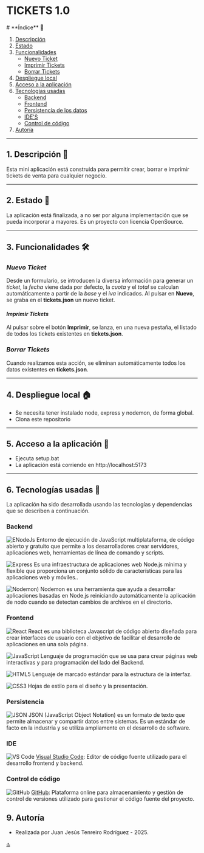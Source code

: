 # **TICKETS 1.0**
<div id="#tickets"></div>
# **Índice** 📑

1. [Descripción](#id1)
2. [Estado](#id2)
3. [Funcionalidades](#id3)
   * [Nuevo Ticket](#id4)     
   * [Imprimir Tickets](#id5)     
   * [Borrar Tickets](#id6)     
4. [Despliegue local](#id7)
5. [Acceso a la aplicación](#id8)      
6. [Tecnologías usadas](#id9)
   * [Backend](#id10)
   * [Frontend](#id11)<span id="v17"></span>
   * [Persistencia de los datos](#id12)
   * [IDE'S](#id13)
   * [Control de código](#id14)   
7. [Autoría](#id15)

---

## <div id="id1">1. Descripción&nbsp;👀</div>

Esta mini aplicación está construida para permitir crear, borrar e imprimir tickets de venta para cualquier negocio.

---

## <div id="id2">2. Estado&nbsp;🏁</div>

La aplicación está finalizada, a no ser por alguna implementación que se pueda incorporar a mayores.
Es un proyecto con licencia OpenSource.

---

## <div id="id3">3. Funcionalidades&nbsp;🛠</div>

### ***<div id="id4">Nuevo Ticket</div>***
Desde un formulario, se introducen la diversa información para generar un *ticket*, la *fecha* viene dada por defecto, la *cuota* y el *total* se calculan automáticamente a partir de la *base* y el *iva* indicados.
Al pulsar en **Nuevo**, se graba en el **tickets.json** un nuevo ticket.

#### ***<div id="id5">Imprimir Tickets</div>***
Al pulsar sobre el botón **Imprimir**, se lanza, en una nueva pestaña, el listado de todos los tickets existentes en **tickets.json**.

### ***<div id="id6">Borrar Tickets</div>***
Cuando realizamos esta acción, se eliminan automáticamente todos los datos existentes en **tickets.json**.

---

## <div id="id7">4. Despliegue local&nbsp;🏠</div>

 - Se necesita tener instalado node, express y nodemon, de forma global.
 - Clona este repositorio
   
---

## <div id="id8">5. Acceso a la aplicación&nbsp;🚀</div>

- Ejecuta setup.bat
- La aplicación está corriendo en http://localhost:5173
   
---

## <div id="id9">6. Tecnologías usadas&nbsp;💾</div>

La aplicación ha sido desarrollada usando las tecnologías y dependencias que se describen a continuación.

### <div id="id10">Backend</div>
![ENodeJs](https://img.shields.io/badge/NodeJs-NodeJs?style=plastic&logo=nodedotjs&logoColor=white&color=%235FA04E) Entorno de ejecución de JavaScript multiplataforma, de código abierto y gratuito que permite a los desarrolladores crear servidores, aplicaciones web, herramientas de línea de comando y scripts.

![Express](https://img.shields.io/badge/Express-NodeJs?style=plastic&logo=express&logoColor=white&color=%23000000) Es una infraestructura de aplicaciones web Node.js mínima y flexible que proporciona un conjunto sólido de características para las aplicaciones web y móviles..

![Nodemon](https://img.shields.io/badge/Nodemon-NodeJs?style=plastic&logo=nodemon&logoColor=black&labelColor=white)) Nodemon es una herramienta que ayuda a desarrollar aplicaciones basadas en Node.js reiniciando automáticamente la aplicación de nodo cuando se detectan cambios de archivos en el directorio.  

### <div id="id11">Frontend</div>
![React](https://img.shields.io/badge/ReactJs-ReactJs?style=plastic&logo=react&logoColor=%2361DAFB&labelColor=white&color=%2361DAFB) React es una biblioteca Javascript de código abierto diseñada para crear interfaces de usuario con el objetivo de facilitar el desarrollo de aplicaciones en una sola página.

![JavaScript](https://img.shields.io/badge/JavaScript-JavaScript?style=plastic&logo=javascript&logoColor=white&labelColor=%23F7DF1E&color=%23F7DF1E) Lenguaje de programación que se usa para crear páginas web interactivas y para programación del lado del Backend.

![HTML5](https://img.shields.io/badge/HTML5-%23E34F26.svg?style=flat&logo=html5&logoColor=white) Lenguaje de marcado estándar para la estructura de la interfaz.

![CSS3](https://img.shields.io/badge/CSS3-%231572B6.svg?style=flat&logo=css3&logoColor=white) Hojas de estilo para el diseño y la presentación.

### <div id="id12">Persistencia</div>

![JSON](https://img.shields.io/badge/JSON-JSON?style=plastic&logo=json&logoColor=white&labelColor=%23000000&color=%23000000&cacheSeconds=https%3A%2F%2Fwww.json.org%2Fjson-es.html) JSON (JavaScript Object Notation) es un formato de texto que permite almacenar y compartir datos entre sistemas. Es un estándar de facto en la industria y se utiliza ampliamente en el desarrollo de software.

### <div id="id13">IDE</div>

![VS Code](https://img.shields.io/badge/VS%20Code-%23007ACC.svg?style=flat&logo=visualstudiocode&logoColor=white) [Visual Studio Code](https://code.visualstudio.com/): Editor de código fuente utilizado para el desarrollo frontend y backend.

### <div id="id14">Control de código</div>

![GitHub](https://img.shields.io/badge/GitHub-black?logo=github) [GitHub](https://github.com/): Plataforma online para almacenamiento y gestión de control de versiones utilizado para gestionar el código fuente del proyecto.

## <div id="id15">9. Autoría</div>

- Realizada por Juan Jesús Tenreiro Rodríguez - 2025.

<span>[🔝](#tickets)</span>
